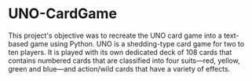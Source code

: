 # UNO-CardGame
This project's objective was to recreate the UNO card game into a text-based game using Python. UNO is a shedding-type card game for two to ten players. It is played with its own dedicated deck of 108 cards that contains numbered cards that are classified into four suits—red, yellow, green and blue—and action/wild cards that have a variety of effects.
